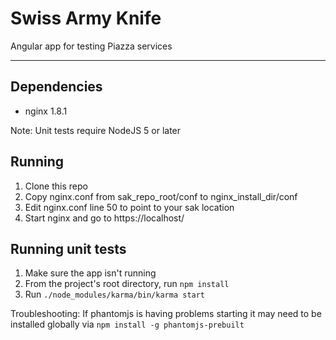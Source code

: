 # Swiss Army Knife
Angular app for testing Piazza services

***
## Dependencies
* nginx 1.8.1

Note: Unit tests require NodeJS 5 or later

## Running
1. Clone this repo
2. Copy nginx.conf from sak_repo_root/conf to nginx_install_dir/conf
3. Edit nginx.conf line 50 to point to your sak location
4. Start nginx and go to https://localhost/

## Running unit tests
1. Make sure the app isn't running
2. From the project's root directory, run `npm install`
3. Run `./node_modules/karma/bin/karma start`

Troubleshooting: If phantomjs is having problems starting it may need to be installed globally via `npm install -g phantomjs-prebuilt`
